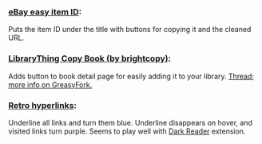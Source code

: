 ### [eBay easy item ID](https://github.com/pnppl/userscripts/raw/master/ebayitm.user.js):
Puts the item ID under the title with buttons for copying it and the cleaned URL.

### [LibraryThing Copy Book (by brightcopy)](https://github.com/pnppl/userscripts/raw/master/LT-copy-book_brightcopy.user.js): 
Adds button to book detail page for easily adding it to your library. [Thread](https://www.librarything.com/topic/115928); [more info on GreasyFork.](https://greasyfork.org/en/scripts/440672-lt-copy-book-fixed-librarything)

### [Retro hyperlinks](https://github.com/pnppl/userscripts/raw/master/retro-hyperlinks.user.js):
Underline all links and turn them blue. Underline disappears on hover, and visited links turn purple. Seems to play well with [Dark Reader](https://darkreader.org/) extension.
